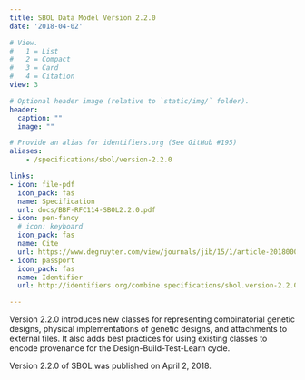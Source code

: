 ```yaml
---
title: SBOL Data Model Version 2.2.0
date: '2018-04-02'

# View.
#   1 = List
#   2 = Compact
#   3 = Card
#   4 = Citation
view: 3

# Optional header image (relative to `static/img/` folder).
header:
  caption: ""
  image: ""

# Provide an alias for identifiers.org (See GitHub #195)
aliases:
    - /specifications/sbol/version-2.2.0

links:
- icon: file-pdf
  icon_pack: fas
  name: Specification
  url: docs/BBF-RFC114-SBOL2.2.0.pdf
- icon: pen-fancy
  # icon: keyboard
  icon_pack: fas
  name: Cite
  url: https://www.degruyter.com/view/journals/jib/15/1/article-20180001.xml
- icon: passport
  icon_pack: fas
  name: Identifier
  url: http://identifiers.org/combine.specifications/sbol.version-2.2.0

---
```


Version 2.2.0 introduces new classes for representing combinatorial
genetic designs, physical implementations of genetic designs, and
attachments to external files. It also adds best practices for using
existing classes to encode provenance for the Design-Build-Test-Learn
cycle.

Version 2.2.0 of SBOL was published on April 2, 2018.
